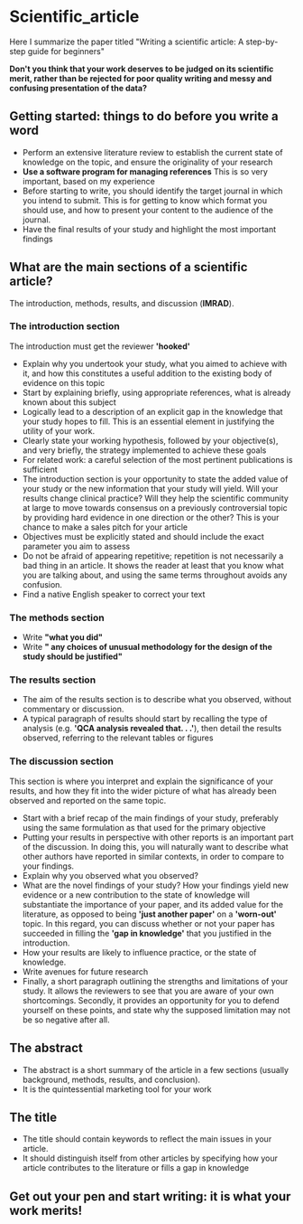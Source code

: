 # Scientific_article
Here I summarize the paper titled "Writing a scientific article: A step-by-step guide for beginners"

**Don't you think that your work deserves to be judged on its scientific merit, rather than be rejected for poor quality writing and messy and confusing presentation of the data?**

## Getting started: things to do before you write a word
- Perform an extensive literature review to establish the current state of knowledge on the topic, and ensure the originality of your research
- **Use a software program for managing references** This is so very important, based on my experience
- Before starting to write, you should identify the target journal in which you intend to submit. This is for getting to know which format you should use, and how to present your content to the audience of the journal.
- Have the final results of your study and highlight the most important findings

## What are the main sections of a scientific article?
The introduction, methods, results, and discussion (**IMRAD**).

### The introduction section
The introduction must get the reviewer **'hooked'**
- Explain why you undertook your study, what you aimed to achieve with it, and how this constitutes a useful addition to the existing body of evidence on this topic
- Start by explaining briefly, using appropriate references, what is already known about this subject
- Logically lead to a description of an explicit gap in the knowledge that your study hopes to fill. This is an essential element in justifying the utility of your work.
- Clearly state your working hypothesis, followed by your objective(s), and very briefly, the strategy implemented to achieve these goals
- For related work: a careful selection of the most pertinent publications is sufficient
- The introduction section is your opportunity to state the added value of your study or the new information that your study will yield. Will your results change clinical practice? Will they help the scientific community at large to move towards consensus on a previously controversial topic by providing hard evidence in one direction or the other? This is your chance to make a sales pitch for your article
- Objectives must be explicitly stated and should include the exact parameter you aim to assess
- Do not be afraid of appearing repetitive; repetition is not necessarily a bad thing in an article. It shows the reader at least that you know what you are talking about, and using the same terms throughout avoids any confusion.
- Find a native English speaker to correct your text

### The methods section
- Write **"what you did"**
- Write **" any choices of unusual methodology for the design of the study should be justified"**

### The results section
- The aim of the results section is to describe what you observed, without commentary or discussion.
- A typical paragraph of results should start by recalling the type of analysis (e.g. **'QCA analysis revealed that. . .'**), then detail the results observed, referring to the relevant tables or figures

### The discussion section
This section is where you interpret and explain the significance of your results, and how they fit into the wider picture of what has already been observed and reported on the same topic.
- Start with a brief recap of the main findings of your study, preferably using the same formulation as that used for the primary objective
- Putting your results in perspective with other reports is an important part of the discussion. In doing this, you will naturally want to describe what other authors have reported in similar contexts, in order to compare to your findings.
- Explain why you observed what you observed?
- What are the novel findings of your study? How your findings yield new evidence or a new contribution to the state of knowledge will substantiate the importance of your paper, and its added value for the literature, as opposed to being **'just another paper'** on a **'worn-out'** topic. In this regard, you can discuss whether or not your paper has succeeded in filling the **'gap in knowledge'** that you justified in the introduction.
- How your results are likely to influence practice, or the state of knowledge.
- Write avenues for future research
- Finally, a short paragraph outlining the strengths and limitations of your study. It allows the reviewers to see that you are aware of your own shortcomings. Secondly, it provides an opportunity for you to defend yourself on these points, and state why the supposed limitation may not be so negative after all.

## The abstract
- The abstract is a short summary of the article in a few sections (usually background, methods, results, and conclusion).
- It is the quintessential marketing tool for your work

## The title
- The title should contain keywords to reflect the main issues in your article.
- It should distinguish itself from other articles by specifying how your article contributes to the literature or fills a gap in knowledge

## Get out your pen and start writing: it is what your work merits!
